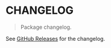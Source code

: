 # CHANGELOG

> Package changelog.

See [GitHub Releases](https://github.com/stdlib-js/math-strided-special-dmskabs2/releases) for the changelog.